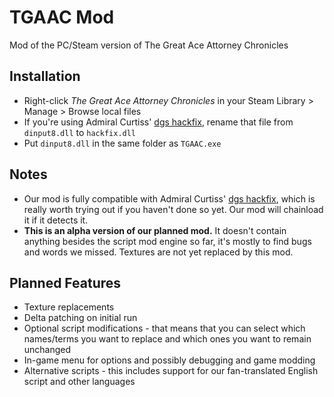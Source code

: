 # TGAAC Mod
Mod of the PC/Steam version of The Great Ace Attorney Chronicles

## Installation
* Right-click _The Great Ace Attorney Chronicles_ in your Steam Library > Manage > Browse local files
* If you're using Admiral Curtiss' [dgs hackfix](https://github.com/AdmiralCurtiss/dgs_hackfix), rename that file from `dinput8.dll` to `hackfix.dll`
* Put `dinput8.dll` in the same folder as `TGAAC.exe`

## Notes

* Our mod is fully compatible with Admiral Curtiss' [dgs hackfix](https://github.com/AdmiralCurtiss/dgs_hackfix), which is really worth trying out if you haven't done so yet. Our mod will chainload it if it detects it. 
* **This is an alpha version of our planned mod.** It doesn't contain anything besides the script mod engine so far, it's mostly to find bugs and words we missed. Textures are not yet replaced by this mod.

## Planned Features

* Texture replacements
* Delta patching on initial run
* Optional script modifications - that means that you can select which names/terms you want to replace and which ones you want to remain unchanged
* In-game menu for options and possibly debugging and game modding
* Alternative scripts - this includes support for our fan-translated English script and other languages
